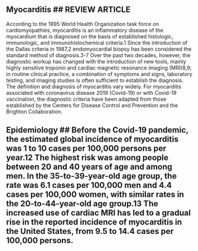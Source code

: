 ## Myocarditis ## REVIEW ARTICLE
According to the 1995 World Health Organization task force on cardiomyopathies, myocarditis is an inflammatory disease of the myocardium that is diagnosed on the basis of established histologic, immunologic, and immunohistochemical criteria.1 Since the introduction of the Dallas criteria in 1987,2 endomyocardial biopsy has been considered the standard method of diagnosis.3-7 Over the past two decades, however, the diagnostic workup has changed with the introduction of new tools, mainly highly sensitive troponin and cardiac magnetic resonance imaging (MRI)8,9; in routine clinical practice, a combination of symptoms and signs, laboratory testing, and imaging studies is often sufficient to establish the diagnosis.
The definition and diagnosis of myocarditis vary widely. For myocarditis associated with coronavirus disease 2019 (Covid-19) or with Covid-19 vaccination, the diagnostic criteria have been adapted from those established by the Centers for Disease Control and Prevention and the Brighton Collaboration.
## Epidemiology ## Before the Covid-19 pandemic, the estimated global incidence of myocarditis was 1 to 10 cases per 100,000 persons per year.12 The highest risk was among people between 20 and 40 years of age and among men. In the 35-to-39-year-old age group, the rate was 6.1 cases per 100,000 men and 4.4 cases per 100,000 women, with similar rates in the 20-to-44-year-old age group.13 The increased use of cardiac MRI has led to a gradual rise in the reported incidence of myocarditis in the United States, from 9.5 to 14.4 cases per 100,000 persons.